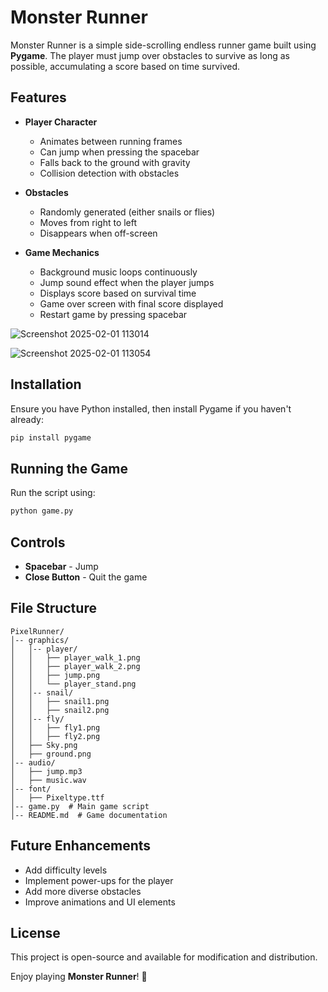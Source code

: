 # Monster Runner

Monster Runner is a simple side-scrolling endless runner game built using **Pygame**. The player must jump over obstacles to survive as long as possible, accumulating a score based on time survived.

## Features

- **Player Character**
  - Animates between running frames
  - Can jump when pressing the spacebar
  - Falls back to the ground with gravity
  - Collision detection with obstacles

- **Obstacles**
  - Randomly generated (either snails or flies)
  - Moves from right to left
  - Disappears when off-screen

- **Game Mechanics**
  - Background music loops continuously
  - Jump sound effect when the player jumps
  - Displays score based on survival time
  - Game over screen with final score displayed
  - Restart game by pressing spacebar

![Screenshot 2025-02-01 113014](https://github.com/user-attachments/assets/7bd3b787-9cac-4635-8c63-9bb9195e0ee6)

![Screenshot 2025-02-01 113054](https://github.com/user-attachments/assets/90f8ea82-f010-418c-9981-d3afbe054a56)

## Installation

Ensure you have Python installed, then install Pygame if you haven't already:
```sh
pip install pygame
```

## Running the Game
Run the script using:
```sh
python game.py
```

## Controls
- **Spacebar** - Jump
- **Close Button** - Quit the game

## File Structure
```
PixelRunner/
│-- graphics/
│   │-- player/
│   │   ├── player_walk_1.png
│   │   ├── player_walk_2.png
│   │   ├── jump.png
│   │   └── player_stand.png
│   │-- snail/
│   │   ├── snail1.png
│   │   ├── snail2.png
│   │-- fly/
│   │   ├── fly1.png
│   │   ├── fly2.png
│   ├── Sky.png
│   ├── ground.png
│-- audio/
│   ├── jump.mp3
│   ├── music.wav
│-- font/
│   ├── Pixeltype.ttf
│-- game.py  # Main game script
│-- README.md  # Game documentation
```

## Future Enhancements
- Add difficulty levels
- Implement power-ups for the player
- Add more diverse obstacles
- Improve animations and UI elements

## License
This project is open-source and available for modification and distribution.

Enjoy playing **Monster Runner**! 🚀


